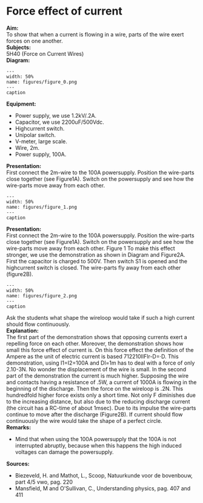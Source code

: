 # Force effect of current 
    
<b> Aim: </b>  
 To show that when a current is flowing in a wire, parts of the wire exert forces on one another.    
<b> Subjects: </b>  
 5H40 (Force on Current Wires)   
<b> Diagram: </b>  
   
```{figure} figures/figure_0.png  
---  
width: 50%  
name: figures/figure_0.png  
---  
caption  
``` 
      
<b> Equipment: </b>  
 
 *  Power supply, we use 1.2kV/.2A. 
 *  Capacitor, we use 2200uF/500Vdc. 
 *  Highcurrent switch. 
 *  Unipolar switch. 
 *  V-meter, large scale. 
 *  Wire, 2m. 
 *  Power supply, 100A.
     
<b> Presentation: </b>  
 First connect the 2m-wire to the 100A powersupply. Position the wire-parts close together (see Figure1A). Switch on the powersupply and see how the wire-parts move away from each other.   
```{figure} figures/figure_1.png  
---  
width: 50%  
name: figures/figure_1.png  
---  
caption  
``` 
     
<b> Presentation: </b>  
 First connect the 2m-wire to the 100A powersupply. Position the wire-parts close together (see Figure1A). Switch on the powersupply and see how the wire-parts move away from each other.  Figure 1 To make this effect stronger, we use the demonstration as shown in Diagram and Figure2A. First the capacitor is charged to 500V. Then switch S1 is opened and the highcurrent switch is closed. The wire-parts fly away from each other (figure2B).   
```{figure} figures/figure_2.png  
---  
width: 50%  
name: figures/figure_2.png  
---  
caption  
``` 
 Ask the students what shape the wireloop would take if such a high current should flow continuously.    
<b> Explanation: </b>  
 The first part of the demonstration shows that opposing currents exert a repelling force on each other. Moreover, the demonstration shows how small this force effect of current is. On this force effect the definition of the Ampere as the unit of electric current is based 712210IIFlr-D=·D. This demonstration, using I1=I2=100A and Dl=1m has to deal with a force of only 2.10-3N. No wonder the displacement of the wire is small. In the second part of the demonstration the current is much higher. Supposing the wire and contacts having a resistance of .5W, a current of 1000A is flowing in the beginning of the discharge. Then the force on the wireloop is .2N. This hundredfold higher force exists only a short time. Not only F diminishes due to the increasing distance, but also due to the reducing discharge current (the circuit has a RC-time of about 1msec). Due to its impulse the wire-parts continue to move after the discharge (Figure2B). If current should flow continuously the wire would take the shape of a perfect circle.       
<b> Remarks: </b>  
 
 *  Mind that when using the 100A powersupply that the 100A is not interrupted abruptly, because when this happens the high induced voltages can damage the powersupply.
   
<b> Sources: </b>  
 
 *  Biezeveld, H. and Mathot, L., Scoop, Natuurkunde voor de bovenbouw, part 4/5 vwo, pag. 220 
 *  Mansfield, M and O'Sullivan, C., Understanding physics, pag. 407 and 411
  